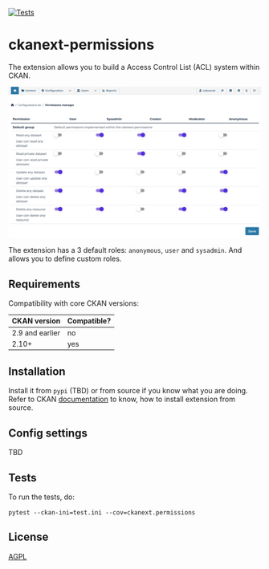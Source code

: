[![Tests](https://github.com/DataShades/ckanext-permissions/actions/workflows/test.yml/badge.svg)](https://github.com/DataShades/ckanext-permissions/actions/workflows/test.yml)

# ckanext-permissions

The extension allows you to build a Access Control List (ACL) system within CKAN.

![image.png](doc/image.png)

The extension has a 3 default roles: `anonymous`, `user` and `sysadmin`. And allows you to define custom roles.

## Requirements

Compatibility with core CKAN versions:

| CKAN version    | Compatible?   |
| --------------- | ------------- |
| 2.9 and earlier | no            |
| 2.10+           | yes           |


## Installation

Install it from `pypi` (TBD) or from source if you know what you are doing. Refer to CKAN
[documentation](https://docs.ckan.org/en/latest/extensions/tutorial.html#installing-the-extension) to know, how to install extension from source.


## Config settings

TBD


## Tests

To run the tests, do:

    pytest --ckan-ini=test.ini --cov=ckanext.permissions


## License

[AGPL](https://www.gnu.org/licenses/agpl-3.0.en.html)
